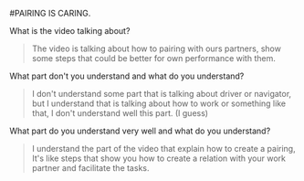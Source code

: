 #PAIRING IS CARING.

What is the video talking about?

> The video is talking about how to pairing with ours partners, show some steps that could be better for own performance with them.

What part don't you understand and what do you understand?

> I don't understand some part that is talking about driver or navigator, but I understand that is talking about how to work or something like that, I don't understand well this part. (I guess) 

What part do you understand very well and what do you understand?

> I understand the part of the video that explain how to create a pairing, It's like steps that show you how to create a relation with your work partner and facilitate the tasks.